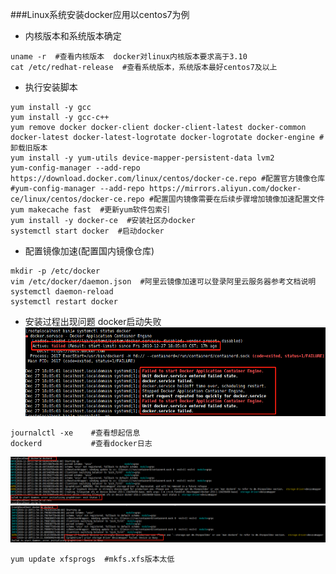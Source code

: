 ###Linux系统安装docker应用以centos7为例
- 内核版本和系统版本确定
```text
uname -r  #查看内核版本  docker对linux内核版本要求高于3.10
cat /etc/redhat-release  #查看系统版本，系统版本最好centos7及以上
```
- 执行安装脚本
```text
yum install -y gcc
yum install -y gcc-c++
yum remove docker docker-client docker-client-latest docker-common docker-latest docker-latest-logrotate docker-logrotate docker-engine #卸载旧版本
yum install -y yum-utils device-mapper-persistent-data lvm2  
yum-config-manager --add-repo https://download.docker.com/linux/centos/docker-ce.repo #配置官方镜像仓库
#yum-config-manager --add-repo https://mirrors.aliyun.com/docker-ce/linux/centos/docker-ce.repo #配置国内镜像需要在后续步骤增加镜像加速配置文件
yum makecache fast  #更新yum软件包索引
yum install -y docker-ce  #安装社区办docker
systemctl start docker  #启动docker
```
- 配置镜像加速(配置国内镜像仓库)
```text
mkdir -p /etc/docker
vim /etc/docker/daemon.json  #阿里云镜像加速可以登录阿里云服务器参考文档说明
systemctl daemon-reload
systemctl restart docker 
```

- 安装过程出现问题
docker启动失败
![avatar](../imags/docker/docker-28.png) 
```text
journalctl -xe    #查看想起信息
dockerd           #查看docker日志

```
![avatar](../imags/docker/docker-29.png) 
![avatar](../imags/docker/docker-30.png)
```text
yum update xfsprogs  #mkfs.xfs版本太低
```